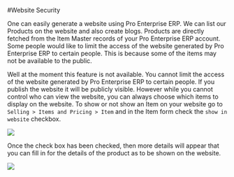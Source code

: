 #Website Security

One can easily generate a website using Pro Enterprise ERP. We can list our Products on the website and also create blogs. Products are directly fetched from the Item Master records of your Pro Enterprise ERP account. Some people would like to limit the access of the website generated by Pro Enterprise ERP to certain people. This is because some of the items may not be available to the public.

Well at the moment this feature is not available. You cannot limit the access of the website generated by Pro Enterprise ERP to certain people. If you publish the website it will be publicly visible. However while you cannot control who can view the website, you can always choose which items to display on the website. To show or not show an Item on your website go to `Selling > Items and Pricing > Item` and in the Item form check the `show in website` checkbox. 

<img src="/docs/assets/img/articles/item-show-on-website-checkbox.png"> 

Once the check box has been checked, then more details will appear that you can fill in for the details of the product as to be shown on the website.

<img src="/docs/assets/img/articles/item-show-on-website-checkbox-checked.png"> 